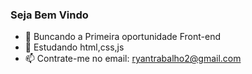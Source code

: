 ### Seja Bem Vindo


- 🔭 Buncando a Primeira oportunidade Front-end
- 🌱 Estudando html,css,js
- 📫 Contrate-me no email: ryantrabalho2@gmail.com




